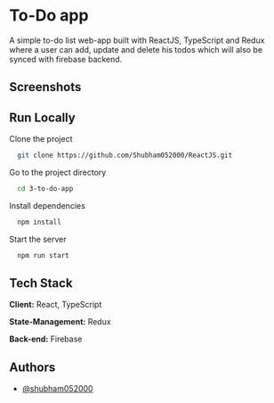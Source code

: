 # To-Do app

A simple to-do list web-app built with ReactJS, TypeScript and Redux where a user can add, update and delete his todos which will also be synced with firebase backend.

## Screenshots

## Run Locally

Clone the project

```bash
  git clone https://github.com/Shubham052000/ReactJS.git
```

Go to the project directory

```bash
  cd 3-to-do-app
```

Install dependencies

```bash
  npm install
```

Start the server

```bash
  npm run start
```

## Tech Stack

**Client:** React, TypeScript

**State-Management:** Redux

**Back-end:** Firebase

## Authors

- [@shubham052000](https://github.com/shubham052000)
